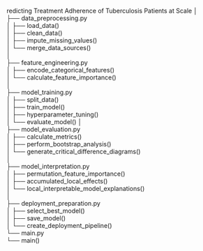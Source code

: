 redicting Treatment Adherence of Tuberculosis Patients at Scale
│  
├── data_preprocessing.py  
│   ├── load_data()  
│   ├── clean_data()  
│   ├── impute_missing_values()  
│   └── merge_data_sources()  
│  
├── feature_engineering.py  
│   ├── encode_categorical_features()  
│   └── calculate_feature_importance()  
│  
├── model_training.py  
│   ├── split_data()  
│   ├── train_model()  
│   ├── hyperparameter_tuning()  
│   └── evaluate_model() 
│  
├── model_evaluation.py  
│   ├── calculate_metrics()  
│   ├── perform_bootstrap_analysis()  
│   └── generate_critical_difference_diagrams()  
│  
├── model_interpretation.py  
│   ├── permutation_feature_importance()  
│   ├── accumulated_local_effects()  
│   └── local_interpretable_model_explanations()  
│  
├── deployment_preparation.py  
│   ├── select_best_model()  
│   ├── save_model()  
│   └── create_deployment_pipeline()  
└── main.py  
        └── main()  

